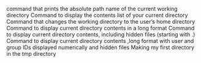 command that prints the absolute path name of the current working directory
Command to display the contents list of your current directory
Command that changes the working directory to the user’s home directory
Command to display current directory contents in a long format
Command to display current directory contents, including hidden files (starting with .)
Command to display current directory contents ,long format with user and group IDs displayed numerically and hidden files
Making my first directory in the tmp directory

